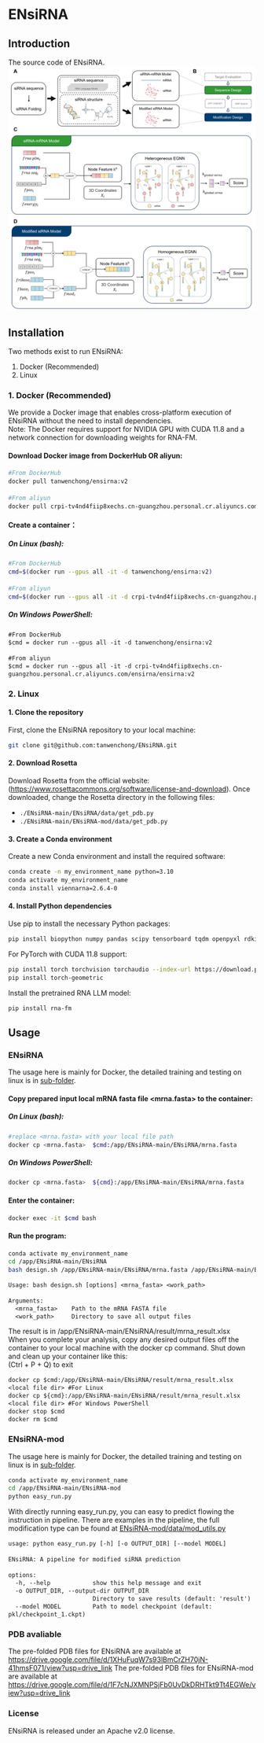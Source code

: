# ENsiRNA
## Introduction
The source code of ENsiRNA.
![](Figure1.png)
## Installation
Two methods exist to run ENsiRNA:  
1. Docker (Recommended)  
2. Linux  
### 1. Docker (Recommended) 
We provide a Docker image that enables cross-platform execution of ENsiRNA without the need to install dependencies.  
Note: The Docker requires support for NVIDIA GPU with CUDA 11.8 and a network connection for downloading weights for RNA-FM.  

#### Download Docker image from DockerHub OR aliyun:   
```bash
#From DockerHub
docker pull tanwenchong/ensirna:v2

#From aliyun 
docker pull crpi-tv4nd4fiip8xechs.cn-guangzhou.personal.cr.aliyuncs.com/ensirna/ensirna:v2
```
#### Create a container：
##### On Linux (bash):
```bash
#From DockerHub
cmd=$(docker run --gpus all -it -d tanwenchong/ensirna:v2)

#From aliyun
cmd=$(docker run --gpus all -it -d crpi-tv4nd4fiip8xechs.cn-guangzhou.personal.cr.aliyuncs.com/ensirna/ensirna:v2)
```
##### On Windows PowerShell:
```
#From DockerHub
$cmd = docker run --gpus all -it -d tanwenchong/ensirna:v2

#From aliyun
$cmd = docker run --gpus all -it -d crpi-tv4nd4fiip8xechs.cn-guangzhou.personal.cr.aliyuncs.com/ensirna/ensirna:v2
```
### 2. Linux  
#### 1. Clone the repository
First, clone the ENsiRNA repository to your local machine:
```bash
git clone git@github.com:tanwenchong/ENsiRNA.git
```
#### 2. Download Rosetta
Download Rosetta from the official website: (https://www.rosettacommons.org/software/license-and-download).
Once downloaded, change the Rosetta directory in the following files:
- `./ENsiRNA-main/ENsiRNA/data/get_pdb.py`
- `./ENsiRNA-main/ENsiRNA-mod/data/get_pdb.py`    
#### 3. Create a Conda environment
Create a new Conda environment and install the required software:
```bash
conda create -n my_environment_name python=3.10
conda activate my_environment_name
conda install viennarna=2.6.4-0
```
#### 4. Install Python dependencies
Use pip to install the necessary Python packages:
```bash
pip install biopython numpy pandas scipy tensorboard tqdm openpyxl rdkit scikit-learn xgboost
```

For PyTorch with CUDA 11.8 support:
```bash
pip install torch torchvision torchaudio --index-url https://download.pytorch.org/whl/cu118
pip install torch-geometric
```

Install the pretrained RNA LLM model:
```bash
pip install rna-fm
```
## Usage

### ENsiRNA
The usage here is mainly for Docker, the detailed training and testing on linux is in [sub-folder](https://github.com/tanwenchong/ENsiRNA/tree/main/ENsiRNA).  

#### Copy prepared input local mRNA fasta file <mrna.fasta> to the container:  
##### On Linux (bash):
```bash
#replace <mrna.fasta> with your local file path
docker cp <mrna.fasta>  $cmd:/app/ENsiRNA-main/ENsiRNA/mrna.fasta
```
##### On Windows PowerShell:
```bash
docker cp <mrna.fasta>  ${cmd}:/app/ENsiRNA-main/ENsiRNA/mrna.fasta
```

#### Enter the container:  
```bash
docker exec -it $cmd bash
```
#### Run the program:
```bash
conda activate my_environment_name
cd /app/ENsiRNA-main/ENsiRNA
bash design.sh /app/ENsiRNA-main/ENsiRNA/mrna.fasta /app/ENsiRNA-main/ENsiRNA/result
```
```
Usage: bash design.sh [options] <mrna_fasta> <work_path>

Arguments:
  <mrna_fasta>    Path to the mRNA FASTA file
  <work_path>     Directory to save all output files
```

The result is in /app/ENsiRNA-main/ENsiRNA/result/mrna_result.xlsx  
When you complete your analysis, copy any desired output files off the container to your local machine with the docker cp command. Shut down and clean up your container like this:  
(Ctrl + P + Q) to exit
```
docker cp $cmd:/app/ENsiRNA-main/ENsiRNA/result/mrna_result.xlsx <local file dir> #For Linux
docker cp ${cmd}:/app/ENsiRNA-main/ENsiRNA/result/mrna_result.xlsx <local file dir> #For Windows PowerShell
docker stop $cmd
docker rm $cmd
```
### ENsiRNA-mod
The usage here is mainly for Docker, the detailed training and testing on linux is in [sub-folder](https://github.com/tanwenchong/ENsiRNA/tree/main/ENsiRNA-mod).  
```bash
conda activate my_environment_name
cd /app/ENsiRNA-main/ENsiRNA-mod
python easy_run.py
```
With directly running easy_run.py, you can easy to predict flowing the instruction in pipeline. There are examples in the pipeline, the full modification type can be found at [ENsiRNA-mod/data/mod_utils.py](https://github.com/tanwenchong/ENsiRNA/blob/main/ENsiRNA-mod/data/mod_utils.py)
```
usage: python easy_run.py [-h] [-o OUTPUT_DIR] [--model MODEL]

ENsiRNA: A pipeline for modified siRNA prediction

options:
  -h, --help            show this help message and exit
  -o OUTPUT_DIR, --output-dir OUTPUT_DIR
                        Directory to save results (default: 'result')
  --model MODEL         Path to model checkpoint (default: pkl/checkpoint_1.ckpt)
```

### PDB avaliable
The pre-folded PDB files for ENsiRNA are available at https://drive.google.com/file/d/1XHuFuqW7s93lBmCrZH70jN-41hmsF071/view?usp=drive_link
The pre-folded PDB files for ENsiRNA-mod are available at https://drive.google.com/file/d/1F7cNJXMNPSjFb0UvDkDRHTkt9Tt4EGWe/view?usp=drive_link

### License
ENsiRNA is released under an Apache v2.0 license.





